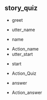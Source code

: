  ## story_quiz
* greet 
 - utter_name
 * name
 - Action_name
 - utter_start
* start
 - Action_Quiz
* answer
 - Action_answer